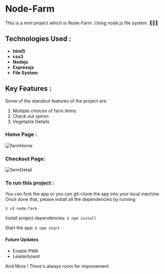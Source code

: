# Node-Farm
This is a mini project which is Node-Farm. Using node.js file system. 🗽👩‍🌾

## Technologies Used :
<ul>
<li><b>html5 </b></li>
<li><b>css3 </b></li>
<li><b>Nodejs </b></li>
<li><b>Expressjs </b></li>
<li><b>File System </b></li>
</ul>

## Key Features :
Some of the standout features of the project are:
1. Multiple choices of farm items
2. Check out option
3. Vegetable Details

### Home Page :
![farmHome](https://user-images.githubusercontent.com/58518192/72437738-9c666100-37cd-11ea-92dc-7092f0e93289.png)

### Checkout Page: 
![farmDetail](https://user-images.githubusercontent.com/58518192/72437775-b607a880-37cd-11ea-8422-562e395e033a.png)


### To run this project :
You can fork the app or you can git-clone the app into your local machine. Once done that, please install all the dependencies by running

`$ cd node-farm`

Install project dependencies:
`$ npm install`

Start the app:
`$ npm start`

#### Future Updates
* Enable PWA
* Leaderboard

And More ! There's always room for improvement

